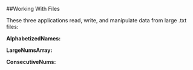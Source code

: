 ##Working With Files

These three applications read, write, and manipulate data from large .txt files:

**AlphabetizedNames:**

**LargeNumsArray:**

**ConsecutiveNums:**
